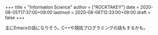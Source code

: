 +++
title = "Information Science"
author = ["ROCKTAKEY"]
date = 2020-08-05T17:37:00+09:00
lastmod = 2020-08-06T12:33:00+09:00
draft = false
+++

主にEmacsの話になりそう。C++や競技プログラミングの話もするかも。
